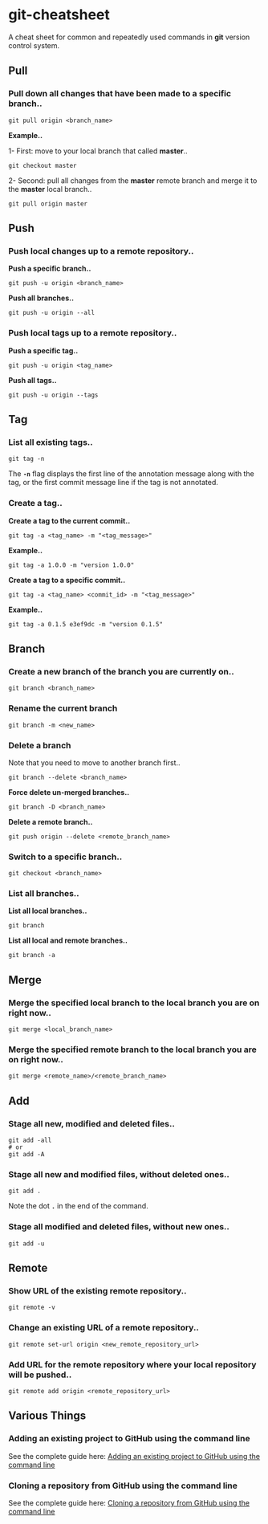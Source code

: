 # git-cheatsheet
A cheat sheet for common and repeatedly used commands in **git** version control system.

## Pull

### Pull down all changes that have been made to a specific branch..

```
git pull origin <branch_name>
```

**Example..**

1- First: move to your local branch that called **master**..

```
git checkout master
```

2- Second: pull all changes from the **master** remote branch and merge it to the **master** local branch..

```
git pull origin master
```

## Push

### Push local changes up to a remote repository..

**Push a specific branch..**

```
git push -u origin <branch_name>
```

**Push all branches..**

```
git push -u origin --all
```

### Push local tags up to a remote repository..

**Push a specific tag..**

```
git push -u origin <tag_name>
```

**Push all tags..**

```
git push -u origin --tags
```

## Tag

### List all existing tags..

```
git tag -n
```
The **`-n`** flag displays the first line of the annotation message along with the tag, or the first commit message line if the tag is not annotated.

### Create a tag..

**Create a tag to the current commit..**

```
git tag -a <tag_name> -m "<tag_message>"
```

**Example..**

```
git tag -a 1.0.0 -m "version 1.0.0"
```

**Create a tag to a specific commit..**

```
git tag -a <tag_name> <commit_id> -m "<tag_message>"
```

**Example..**

```
git tag -a 0.1.5 e3ef9dc -m "version 0.1.5"
```

## Branch

### Create a new branch of the branch you are currently on..

```
git branch <branch_name>
```


### Rename the current branch
```
git branch -m <new_name>
```

### Delete a branch

Note that you need to move to another branch first..

```
git branch --delete <branch_name>
```

**Force delete un-merged branches..**

```
git branch -D <branch_name>
```

**Delete a remote branch..**

```
git push origin --delete <remote_branch_name>
```


### Switch to a specific branch..

```
git checkout <branch_name>
```

### List all branches..

**List all local branches..**

```
git branch
```

**List all local and remote branches..**

```
git branch -a
```

## Merge

### Merge the specified local branch to the local branch you are on right now..

```
git merge <local_branch_name>
```

### Merge the specified remote branch to the local branch you are on right now..

```
git merge <remote_name>/<remote_branch_name>
```

## Add

### Stage all new, modified and deleted files..

```
git add -all
# or
git add -A
```

### Stage all new and modified files, without deleted ones..

```
git add .
```
Note the dot **`.`** in the end of the command.

### Stage all modified and deleted files, without new ones..

```
git add -u
```

## Remote

### Show URL of the existing remote repository..

```
git remote -v
```

### Change an existing URL of a remote repository..

```
git remote set-url origin <new_remote_repository_url>
```

### Add URL for the remote repository where your local repository will be pushed..

```
git remote add origin <remote_repository_url>
```

## Various Things

### Adding an existing project to GitHub using the command line
See the complete guide here: [Adding an existing project to GitHub using the command line](https://help.github.com/articles/adding-an-existing-project-to-github-using-the-command-line/)


### Cloning a repository from GitHub using the command line
See the complete guide here: [Cloning a repository from GitHub using the command line](https://help.github.com/articles/cloning-a-repository)
